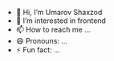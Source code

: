 - 👋 Hi, I’m Umarov Shaxzod
- 👀 I’m interested in frontend
- 📫 How to reach me ...
- 😄 Pronouns: ...
- ⚡ Fun fact: ...

<!---
shaxzod999/shaxzod999 is a ✨ special ✨ repository because its `README.md` (this file) appears on your GitHub profile.
You can click the Preview link to take a look at your changes.
--->
